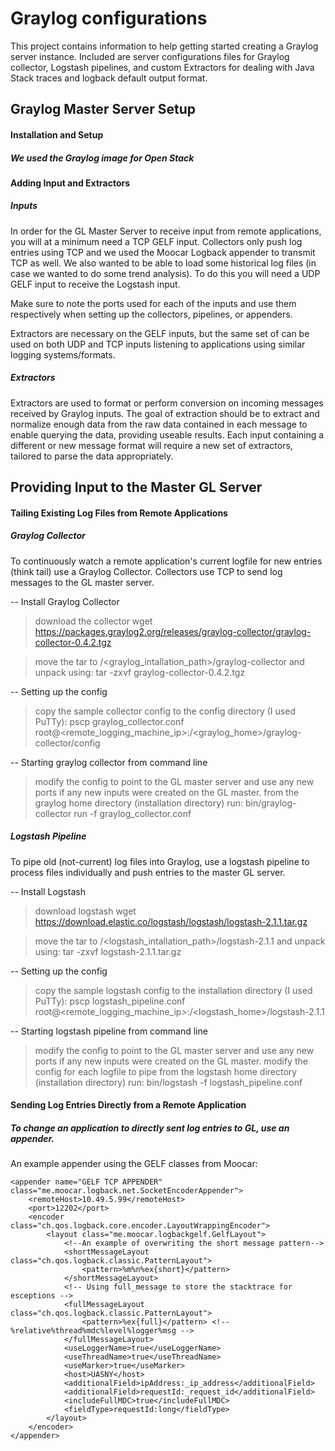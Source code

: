Graylog configurations
======================

This project contains information to help getting started creating a Graylog server instance. Included are server configurations files for Graylog collector, Logstash pipelines, and custom Extractors for dealing with Java Stack traces and logback default output format.

Graylog Master Server Setup
---------------------------

#### Installation and Setup

##### We used the Graylog image for Open Stack

#### Adding Input and Extractors

##### Inputs
In order for the GL Master Server to receive input from remote applications, you will at a minimum need a TCP GELF input.  Collectors only push log entries using TCP and we used the Moocar Logback appender to transmit TCP as well.  We also wanted to be able to load some historical log files (in case we wanted to do some trend analysis).  To do this you will need a UDP GELF input to receive the Logstash input.  

Make sure to note the ports used for each of the inputs and use them respectively when setting up the collectors, pipelines, or appenders.

Extractors are necessary on the GELF inputs, but the same set of can be used on both UDP and TCP inputs listening to applications using similar logging systems/formats.  


##### Extractors
Extractors are used to format or perform conversion on incoming messages received by Graylog inputs.  The goal of extraction should be to extract and normalize enough data from the raw data contained in each message to  enable querying the data, providing useable results.  Each input containing a different or new message format will require a new set of extractors, tailored to parse the data appropriately. 


Providing Input to the Master GL Server
---------------------------------------

#### Tailing Existing Log Files from Remote Applications

##### Graylog Collector
To continuously watch a remote application's current logfile for new entries (think tail) use a Graylog Collector.  Collectors use TCP to send log messages to the GL master server.

-- Install Graylog Collector 
> download the collector
wget https://packages.graylog2.org/releases/graylog-collector/graylog-collector-0.4.2.tgz

> move the tar to /<graylog_intallation_path>/graylog-collector and unpack using:
tar -zxvf graylog-collector-0.4.2.tgz

-- Setting up the config
> copy the sample collector config to the config directory (I used PuTTy):
pscp graylog_collector.conf root@<remote_logging_machine_ip>:/<graylog_home>/graylog-collector/config

-- Starting graylog collector from command line
> modify the config to point to the GL master server and use any new ports if
  any new inputs were created on the GL master.
> from the graylog home directory (installation directory) run:
bin/graylog-collector run -f graylog_collector.conf


##### Logstash Pipeline 
To pipe old (not-current) log files into Graylog, use a logstash pipeline to process files individually and push entries to the master GL server. 

-- Install Logstash 
> download logstash
wget https://download.elastic.co/logstash/logstash/logstash-2.1.1.tar.gz

> move the tar to /<logstash_intallation_path>/logstash-2.1.1 and unpack using:
tar -zxvf logstash-2.1.1.tar.gz

-- Setting up the config
> copy the sample logstash config to the installation directory (I used PuTTy):
pscp logstash_pipeline.conf root@<remote_logging_machine_ip>:/<logstash_home>/logstash-2.1.1

-- Starting logstash pipeline from command line
> modify the config to point to the GL master server and use any new ports if
  any new inputs were created on the GL master.
> modify the config for each logfile to pipe
> from the logstash home directory (installation directory) run:
bin/logstash -f logstash_pipeline.conf


#### Sending Log Entries Directly from a Remote Application 

##### To change an application to directly sent log entries to GL, use an appender.  

An example appender using the GELF classes from Moocar:

    <appender name="GELF TCP APPENDER" class="me.moocar.logback.net.SocketEncoderAppender">
        <remoteHost>10.49.5.99</remoteHost>
        <port>12202</port>
        <encoder class="ch.qos.logback.core.encoder.LayoutWrappingEncoder">
            <layout class="me.moocar.logbackgelf.GelfLayout">
                <!--An example of overwriting the short message pattern-->
                <shortMessageLayout class="ch.qos.logback.classic.PatternLayout">
                    <pattern>%m%n%ex{short}</pattern>
                </shortMessageLayout>
                <!-- Using full_message to store the stacktrace for esceptions -->
                <fullMessageLayout class="ch.qos.logback.classic.PatternLayout">
                    <pattern>%ex{full}</pattern> <!-- %relative%thread%mdc%level%logger%msg -->
                </fullMessageLayout>
                <useLoggerName>true</useLoggerName>
                <useThreadName>true</useThreadName>
                <useMarker>true</useMarker>
                <host>UASNY</host>
                <additionalField>ipAddress:_ip_address</additionalField>
                <additionalField>requestId:_request_id</additionalField>
                <includeFullMDC>true</includeFullMDC>
                <fieldType>requestId:long</fieldType>
            </layout>
        </encoder>
    </appender>




